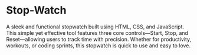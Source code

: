 # Stop-Watch
A sleek and functional stopwatch built using HTML, CSS, and JavaScript. This simple yet effective tool features three core controls—Start, Stop, and Reset—allowing users to track time with precision. Whether for productivity, workouts, or coding sprints, this stopwatch is quick to use and easy to love.
